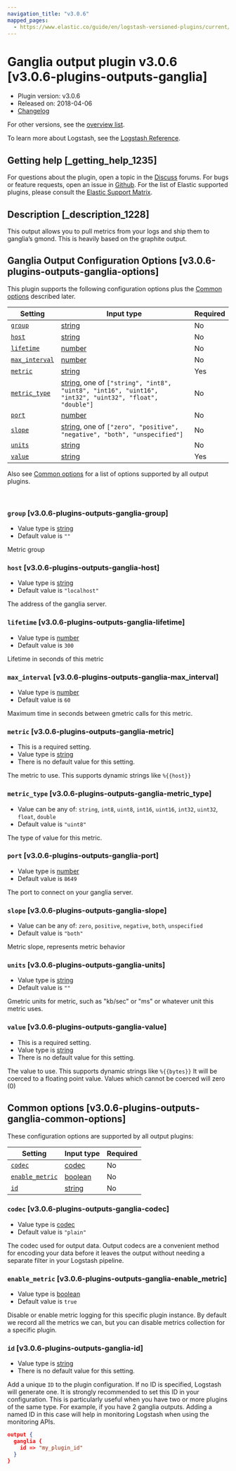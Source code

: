 ```yaml
---
navigation_title: "v3.0.6"
mapped_pages:
  - https://www.elastic.co/guide/en/logstash-versioned-plugins/current/v3.0.6-plugins-outputs-ganglia.html
---
```


# Ganglia output plugin v3.0.6 [v3.0.6-plugins-outputs-ganglia]


* Plugin version: v3.0.6
* Released on: 2018-04-06
* [Changelog](https://github.com/logstash-plugins/logstash-output-ganglia/blob/v3.0.6/CHANGELOG.md)

For other versions, see the [overview list](output-ganglia-index.md).

To learn more about Logstash, see the [Logstash Reference](logstash://reference/index.md).

## Getting help [_getting_help_1235]

For questions about the plugin, open a topic in the [Discuss](http://discuss.elastic.co) forums. For bugs or feature requests, open an issue in [Github](https://github.com/logstash-plugins/logstash-output-ganglia). For the list of Elastic supported plugins, please consult the [Elastic Support Matrix](https://www.elastic.co/support/matrix#matrix_logstash_plugins).


## Description [_description_1228]

This output allows you to pull metrics from your logs and ship them to ganglia’s gmond. This is heavily based on the graphite output.


## Ganglia Output Configuration Options [v3.0.6-plugins-outputs-ganglia-options]

This plugin supports the following configuration options plus the [Common options](v3-0-6-plugins-outputs-ganglia.md#v3.0.6-plugins-outputs-ganglia-common-options) described later.

| Setting | Input type | Required |
| --- | --- | --- |
| [`group`](v3-0-6-plugins-outputs-ganglia.md#v3.0.6-plugins-outputs-ganglia-group) | [string](logstash://reference/configuration-file-structure.md#string) | No |
| [`host`](v3-0-6-plugins-outputs-ganglia.md#v3.0.6-plugins-outputs-ganglia-host) | [string](logstash://reference/configuration-file-structure.md#string) | No |
| [`lifetime`](v3-0-6-plugins-outputs-ganglia.md#v3.0.6-plugins-outputs-ganglia-lifetime) | [number](logstash://reference/configuration-file-structure.md#number) | No |
| [`max_interval`](v3-0-6-plugins-outputs-ganglia.md#v3.0.6-plugins-outputs-ganglia-max_interval) | [number](logstash://reference/configuration-file-structure.md#number) | No |
| [`metric`](v3-0-6-plugins-outputs-ganglia.md#v3.0.6-plugins-outputs-ganglia-metric) | [string](logstash://reference/configuration-file-structure.md#string) | Yes |
| [`metric_type`](v3-0-6-plugins-outputs-ganglia.md#v3.0.6-plugins-outputs-ganglia-metric_type) | [string](logstash://reference/configuration-file-structure.md#string), one of `["string", "int8", "uint8", "int16", "uint16", "int32", "uint32", "float", "double"]` | No |
| [`port`](v3-0-6-plugins-outputs-ganglia.md#v3.0.6-plugins-outputs-ganglia-port) | [number](logstash://reference/configuration-file-structure.md#number) | No |
| [`slope`](v3-0-6-plugins-outputs-ganglia.md#v3.0.6-plugins-outputs-ganglia-slope) | [string](logstash://reference/configuration-file-structure.md#string), one of `["zero", "positive", "negative", "both", "unspecified"]` | No |
| [`units`](v3-0-6-plugins-outputs-ganglia.md#v3.0.6-plugins-outputs-ganglia-units) | [string](logstash://reference/configuration-file-structure.md#string) | No |
| [`value`](v3-0-6-plugins-outputs-ganglia.md#v3.0.6-plugins-outputs-ganglia-value) | [string](logstash://reference/configuration-file-structure.md#string) | Yes |

Also see [Common options](v3-0-6-plugins-outputs-ganglia.md#v3.0.6-plugins-outputs-ganglia-common-options) for a list of options supported by all output plugins.

 

### `group` [v3.0.6-plugins-outputs-ganglia-group]

* Value type is [string](logstash://reference/configuration-file-structure.md#string)
* Default value is `""`

Metric group


### `host` [v3.0.6-plugins-outputs-ganglia-host]

* Value type is [string](logstash://reference/configuration-file-structure.md#string)
* Default value is `"localhost"`

The address of the ganglia server.


### `lifetime` [v3.0.6-plugins-outputs-ganglia-lifetime]

* Value type is [number](logstash://reference/configuration-file-structure.md#number)
* Default value is `300`

Lifetime in seconds of this metric


### `max_interval` [v3.0.6-plugins-outputs-ganglia-max_interval]

* Value type is [number](logstash://reference/configuration-file-structure.md#number)
* Default value is `60`

Maximum time in seconds between gmetric calls for this metric.


### `metric` [v3.0.6-plugins-outputs-ganglia-metric]

* This is a required setting.
* Value type is [string](logstash://reference/configuration-file-structure.md#string)
* There is no default value for this setting.

The metric to use. This supports dynamic strings like `%{{host}}`


### `metric_type` [v3.0.6-plugins-outputs-ganglia-metric_type]

* Value can be any of: `string`, `int8`, `uint8`, `int16`, `uint16`, `int32`, `uint32`, `float`, `double`
* Default value is `"uint8"`

The type of value for this metric.


### `port` [v3.0.6-plugins-outputs-ganglia-port]

* Value type is [number](logstash://reference/configuration-file-structure.md#number)
* Default value is `8649`

The port to connect on your ganglia server.


### `slope` [v3.0.6-plugins-outputs-ganglia-slope]

* Value can be any of: `zero`, `positive`, `negative`, `both`, `unspecified`
* Default value is `"both"`

Metric slope, represents metric behavior


### `units` [v3.0.6-plugins-outputs-ganglia-units]

* Value type is [string](logstash://reference/configuration-file-structure.md#string)
* Default value is `""`

Gmetric units for metric, such as "kb/sec" or "ms" or whatever unit this metric uses.


### `value` [v3.0.6-plugins-outputs-ganglia-value]

* This is a required setting.
* Value type is [string](logstash://reference/configuration-file-structure.md#string)
* There is no default value for this setting.

The value to use. This supports dynamic strings like `%{{bytes}}` It will be coerced to a floating point value. Values which cannot be coerced will zero (0)



## Common options [v3.0.6-plugins-outputs-ganglia-common-options]

These configuration options are supported by all output plugins:

| Setting | Input type | Required |
| --- | --- | --- |
| [`codec`](v3-0-6-plugins-outputs-ganglia.md#v3.0.6-plugins-outputs-ganglia-codec) | [codec](logstash://reference/configuration-file-structure.md#codec) | No |
| [`enable_metric`](v3-0-6-plugins-outputs-ganglia.md#v3.0.6-plugins-outputs-ganglia-enable_metric) | [boolean](logstash://reference/configuration-file-structure.md#boolean) | No |
| [`id`](v3-0-6-plugins-outputs-ganglia.md#v3.0.6-plugins-outputs-ganglia-id) | [string](logstash://reference/configuration-file-structure.md#string) | No |

### `codec` [v3.0.6-plugins-outputs-ganglia-codec]

* Value type is [codec](logstash://reference/configuration-file-structure.md#codec)
* Default value is `"plain"`

The codec used for output data. Output codecs are a convenient method for encoding your data before it leaves the output without needing a separate filter in your Logstash pipeline.


### `enable_metric` [v3.0.6-plugins-outputs-ganglia-enable_metric]

* Value type is [boolean](logstash://reference/configuration-file-structure.md#boolean)
* Default value is `true`

Disable or enable metric logging for this specific plugin instance. By default we record all the metrics we can, but you can disable metrics collection for a specific plugin.


### `id` [v3.0.6-plugins-outputs-ganglia-id]

* Value type is [string](logstash://reference/configuration-file-structure.md#string)
* There is no default value for this setting.

Add a unique `ID` to the plugin configuration. If no ID is specified, Logstash will generate one. It is strongly recommended to set this ID in your configuration. This is particularly useful when you have two or more plugins of the same type. For example, if you have 2 ganglia outputs. Adding a named ID in this case will help in monitoring Logstash when using the monitoring APIs.

```json
output {
  ganglia {
    id => "my_plugin_id"
  }
}
```



